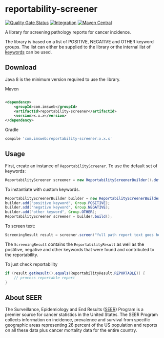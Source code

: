 # reportability-screener

[![Quality Gate Status](https://sonarcloud.io/api/project_badges/measure?project=imsweb_reportability-screener&metric=alert_status)](https://sonarcloud.io/summary/new_code?id=imsweb_reportability-screener)
[![Integration](https://github.com/imsweb/reportability-screener/actions/workflows/integration.yml/badge.svg)](https://github.com/imsweb/reportability-screener/actions)
[![Maven Central](https://maven-badges.herokuapp.com/maven-central/com.imsweb/reportability-screener/badge.svg)](https://maven-badges.herokuapp.com/maven-central/com.imsweb/reportability-screener)

A library for screening pathology reports for cancer incidence. 

The library is based on a list of POSITIVE, NEGATIVE and OTHER keyword groups. The list can either be supplied to the library or the internal list of 
[keywords](https://github.com/imsweb/reportability-screener/blob/main/src/main/resources/default.keyword.list.txt) can be used.

## Download

Java 8 is the minimum version required to use the library.

Maven

```xml

<dependency>
    <groupId>com.imsweb</groupId>
    <artifactId>reportability-screener</artifactId>
    <version>x.x.x</version>
</dependency>
```

Gradle

```groovy
compile 'com.imsweb:reportability-screener:x.x.x'
```

## Usage

First, create an instance of `ReportabilityScreener`. To use the default set of keywords:

```java
ReportabilityScreener screener = new ReportabilityScreenerBuilder().defaultKeywords().build();
```

To instantiate with custom keywords.

```java
ReportabilityScreenerBuilder builder = new ReportabilityScreenerBuilder();
builder.add("positive keyword", Group.POSITIVE);
builder.add("negative keyword", Group.NEGATIVE);
builder.add("other keyword", Group.OTHER);
ReportabilityScreener screener = builder.build();
```

To screen text:

```java
ScreeningResult result = screener.screen("full path report text goes here");
```

The `ScreeningResult` contains the `ReportabilityResult` as well as the postitive, negative and other keywords that were found and contributed to the reportability.

To just check reportability

```java
if (result.getResult().equals(ReportabilityResult.REPORTABLE)) {
    // process reportable report
}
```

## About SEER

The Surveillance, Epidemiology and End Results ([SEER](http://seer.cancer.gov)) Program is a premier source for cancer statistics in the United States. The SEER
Program collects information on incidence, prevalence and survival from specific geographic areas representing 28 percent of the US population and reports on all
these data plus cancer mortality data for the entire country.